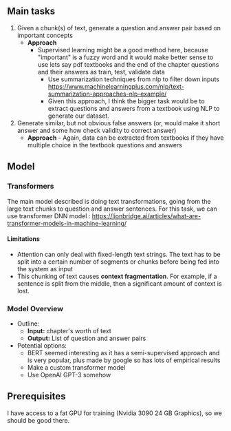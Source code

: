 ## Main tasks
1. Given a chunk(s) of text, generate a question and answer pair based on important concepts
	- **Approach**
   		 - Supervised learning might be a good method here, because "important" is a fuzzy word and it would make better sense to use lets say pdf textbooks and the end of the chapter questions and their answers as train, test, validate data
    	    - Use summarization techniques from nlp to filter down inputs https://www.machinelearningplus.com/nlp/text-summarization-approaches-nlp-example/
			- Given this approach, I think the bigger task would be to extract questions and answers from a textbook using NLP to generate our dataset. 
2. Generate similar, but not obvious false answers (or, would make it short answer and some how check validity to correct answer)
	- **Approach**
  		  - Again, data can be extracted from textbooks if they have multiple choice in the textbook questions and answers

## Model
### Transformers
The main model described is doing text transformations, going from the large text chunks to question and answer sentences. For this task, we can use transformer DNN model : https://lionbridge.ai/articles/what-are-transformer-models-in-machine-learning/

#### Limitations
-   Attention can only deal with fixed-length text strings. The text has to be split into a certain number of segments or chunks before being fed into the system as input
-   This chunking of text causes **context fragmentation**. For example, if a sentence is split from the middle, then a significant amount of context is lost. 

### Model Overview 
- Outline:
   - **Input:** chapter's worth of text
   - **Output:** List of question and answer pairs
- Potential options:
   - BERT seemed interesting as it has a semi-supervised approach and is very popular, plus made by google so has lots of empirical results 
   - Make a custom transformer model
   - Use OpenAI GPT-3 somehow

## Prerequisites
I have access to a fat GPU for training (Nvidia 3090 24 GB Graphics), so we should be good there.